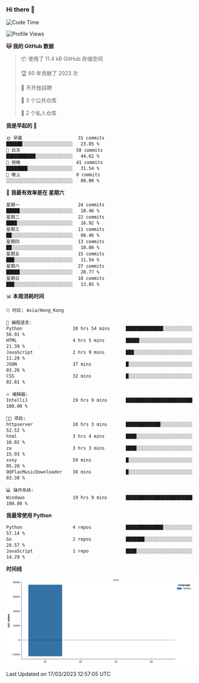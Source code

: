 ### Hi there 👋

<!--
**Mrzqd/Mrzqd** is a ✨ _special_ ✨ repository because its `README.md` (this file) appears on your GitHub profile.

Here are some ideas to get you started:

- 🔭 I’m currently working on ...
- 🌱 I’m currently learning ...
- 👯 I’m looking to collaborate on ...
- 🤔 I’m looking for help with ...
- 💬 Ask me about ...
- 📫 How to reach me: ...
- 😄 Pronouns: ...
- ⚡ Fun fact: ...
-->
<!--START_SECTION:waka-->
![Code Time](http://img.shields.io/badge/Code%20Time-66%20hrs%2024%20mins-blue)

![Profile Views](http://img.shields.io/badge/%E4%B8%AA%E4%BA%BA%E8%B5%84%E6%96%99%E8%A7%82%E7%9C%8B%E6%AC%A1%E6%95%B0-12-blue)

**🐱 我的 GitHub 数据** 

> 📦  使用了 11.4 kB GitHub 存储空间 
 > 
> 🏆 60 年贡献了 2023 次
 > 
> 🚫 不开放招聘
 > 
> 📜 3 个公共仓库 
 > 
> 🔑 2 个私人仓库 
 > 
**我是早起的 🐤** 

```text
🌞 早晨                     31 commits          ██████░░░░░░░░░░░░░░░░░░░   23.85 % 
🌆 白天                     58 commits          ███████████░░░░░░░░░░░░░░   44.62 % 
🌃 傍晚                     41 commits          ████████░░░░░░░░░░░░░░░░░   31.54 % 
🌙 晚上                     0 commits           ░░░░░░░░░░░░░░░░░░░░░░░░░   00.00 % 
```
📅 **我最有效率是在 星期六** 

```text
星期一                      24 commits          █████░░░░░░░░░░░░░░░░░░░░   18.46 % 
星期二                      22 commits          ████░░░░░░░░░░░░░░░░░░░░░   16.92 % 
星期三                      11 commits          ██░░░░░░░░░░░░░░░░░░░░░░░   08.46 % 
星期四                      13 commits          ██░░░░░░░░░░░░░░░░░░░░░░░   10.00 % 
星期五                      15 commits          ███░░░░░░░░░░░░░░░░░░░░░░   11.54 % 
星期六                      27 commits          █████░░░░░░░░░░░░░░░░░░░░   20.77 % 
星期日                      18 commits          ███░░░░░░░░░░░░░░░░░░░░░░   13.85 % 
```


📊 **本周消耗时间** 

```text
🕑︎ 时区: Asia/Hong_Kong

💬 编程语言: 
Python                   10 hrs 54 mins      ██████████████░░░░░░░░░░░   56.91 % 
HTML                     4 hrs 5 mins        █████░░░░░░░░░░░░░░░░░░░░   21.39 % 
JavaScript               2 hrs 9 mins        ███░░░░░░░░░░░░░░░░░░░░░░   11.29 % 
JSON                     37 mins             █░░░░░░░░░░░░░░░░░░░░░░░░   03.26 % 
CSS                      32 mins             █░░░░░░░░░░░░░░░░░░░░░░░░   02.81 % 

🔥 编辑器: 
IntelliJ                 19 hrs 9 mins       █████████████████████████   100.00 % 

🐱‍💻 项目: 
httpserver               10 hrs 3 mins       █████████████░░░░░░░░░░░░   52.52 % 
html                     3 hrs 4 mins        ████░░░░░░░░░░░░░░░░░░░░░   16.02 % 
za                       3 hrs 3 mins        ████░░░░░░░░░░░░░░░░░░░░░   15.93 % 
xxxy                     59 mins             █░░░░░░░░░░░░░░░░░░░░░░░░   05.20 % 
QQFlacMusicDownloader    38 mins             █░░░░░░░░░░░░░░░░░░░░░░░░   03.38 % 

💻 操作系统: 
Windows                  19 hrs 9 mins       █████████████████████████   100.00 % 
```

**我最常使用 Python** 

```text
Python                   4 repos             ██████████████░░░░░░░░░░░   57.14 % 
Go                       2 repos             ███████░░░░░░░░░░░░░░░░░░   28.57 % 
JavaScript               1 repo              ████░░░░░░░░░░░░░░░░░░░░░   14.29 % 
```



**时间线**

![Lines of Code chart](https://raw.githubusercontent.com/Mrzqd/Mrzqd/main/assets/bar_graph.png)


 Last Updated on 17/03/2023 12:57:05 UTC
<!--END_SECTION:waka-->
